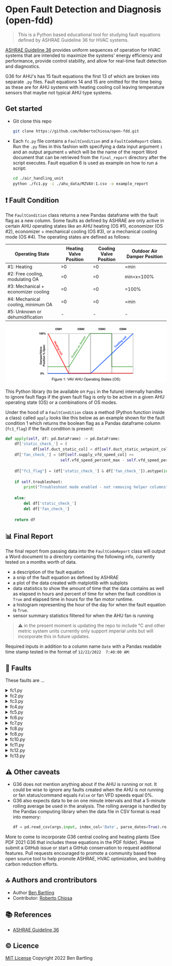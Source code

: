 # Open Fault Detection and Diagnosis (open-fdd)

> This is a Python based educational tool for studying fault equations defined by ASHRAE Guideline 36 for HVAC systems.

[ASHRAE Guideline 36](https://www.techstreet.com/ashrae/standards/guideline-36-2021-high-performance-sequences-of-operation-for-hvac-systems?product_id=2229690)
provides uniform sequences of operation for HVAC systems that are intended to maximize the systems'
energy efficiency and performance, provide control stability, and allow for real-time fault detection and diagnostics.

G36 for AHU's has 15 fault equations the first 13 of which are broken into separate `.py` files. Fault equations 14 and
15
are omitted for the time being as these are for AHU systems with heating cooling coil leaving temperature sensors that
maybe not typical AHU type systems.

## Get started

* Git clone this repo
  ```bash
  git clone https://github.com/RobertoChiosa/open-fdd.git
  ```

* Each `fc.py` file contains a `FaultCondition` and a `FaultCodeReport` class. Run the `.py` files in this fashion with
  specifying a data input argument `i` and
  an output argument `o` which will be the name of the report Word document that can be retrieved from
  the `final_report`
  directory after the script executes. Fault equation 6 is used as example on how to run a script:
  ```bash
  cd ./air_handling_unit
  python ./fc1.py -i ./ahu_data/MZVAV-1.csv -o example_report
  ```

## :exclamation: Fault Condition

The `FaultCondition` class returns a new
Pandas dataframe with the fault flag as a new column. Some faults as defined by ASHRAE are only active in certain AHU
operating states like an AHU heating (OS #1), economizer (OS #2), economizer + mechanical cooling (OS #3), or a
mechanical cooling mode (OS #4). The operating states are defined as follows:

| Operating State                     | Heating Valve Position | Cooling Valve Position | Outdoor Air Damper Position |
|-------------------------------------|------------------------|------------------------|-----------------------------|
| #1: Heating                         | >0                     | =0                     | =min                        |
| #2: Free cooling, modulating OA     | =0                     | =0                     | min<x<100%                  |
| #3: Mechanical + economizer cooling | =0                     | =0                     | =100%                       |
| #4: Mechanical cooling, minimum OA  | =0                     | =0                     | =min                        |
| #5: Unknown or dehumidification     | -                      | -                      | -                           |

![](./air_handling_unit/images/ahu_operating_modes_new.png)

This Python library (to be available on `Pypi` in the future) internally handles to
ignore fault flags if the given fault flag is only to be active in a given AHU operating state (OS) or a combinations of
OS modes.

Under the hood of a `FaultCondition` class a method (Python function inside a class) called `apply` looks like this
below as an example shown for the fault condition 1 which returns the boolean flag as a Pandas dataframe
column (`fc1_flag`) if the fault condition is present:

```python
def apply(self, df: pd.DataFrame) -> pd.DataFrame:
    df['static_check_'] = (
            df[self.duct_static_col] < df[self.duct_static_setpoint_col] - self.duct_static_inches_err_thres)
    df['fan_check_'] = (df[self.supply_vfd_speed_col] >=
                        self.vfd_speed_percent_max - self.vfd_speed_percent_err_thres)

    df["fc1_flag"] = (df['static_check_'] & df['fan_check_']).astype(int)

    if self.troubleshoot:
        print("Troubleshoot mode enabled - not removing helper columns")

    else:
        del df['static_check_']
        del df['fan_check_']

    return df
```

## :bar_chart: Final Report

The final report from passing data into the `FaultCodeReport` class will output a Word document to a directory
containing the following info, currently tested on a months worth of data.

* a description of the fault equation
* a snip of the fault equation as defined by ASHRAE
* a plot of the data created with matplotlib with subplots
* data statistics to show the amount of time that the data contains as well as elapsed in hours and percent of time for
  when the fault condition is `True` and elapsed time in hours for the fan motor runtime.
* a histogram representing the hour of the day for when the fault equation is `True`.
* sensor summary statistics filtered for when the AHU fan is running

> :warning: in the present moment is updating the repo to include °C and other metric system units currently only
> support imperial units but will incorporate this in future updates.

Required inputs in addition to a column name `Date` with a Pandas readable time stamp tested in the format
of `12/22/2022  7:40:00 AM`:

## :hammer: Faults

These faults are ...

<details>
<summary>fc1.py</summary>
Supply fan not meeting duct static setpoint near 100% fan speed. The strings passed into
the `FaultConditionOne` and `FaultCodeOneReport` represent the csv file column names and required inputs for the given
fault code. Applies to OS# 1 through OS# 5.

```shell
from faults import FaultConditionOne
from reports import FaultCodeOneReport

# G36 error thresold params
VFD_SPEED_PERCENT_ERR_THRES = 0.05
VFD_SPEED_PERCENT_MAX = 0.99
DUCT_STATIC_INCHES_ERR_THRES = 0.1

_fc1 = FaultConditionOne(
    VFD_SPEED_PERCENT_ERR_THRES,
    VFD_SPEED_PERCENT_MAX,
    DUCT_STATIC_INCHES_ERR_THRES,
    "duct_static",
    "supply_vfd_speed",
    "duct_static_setpoint",
)
_fc1_report = FaultCodeOneReport(
    VFD_SPEED_PERCENT_ERR_THRES,
    VFD_SPEED_PERCENT_MAX,
    DUCT_STATIC_INCHES_ERR_THRES,
    "duct_static",
    "supply_vfd_speed",
    "duct_static_setpoint",
)

df2 = _fc1.apply(df)
```

</details>

<details>
<summary>fc2.py</summary>
Mixing temp too high. The strings passed into the `FaultConditionTwo` and `FaultCodeTwoReport` represent the
csv file column names and required inputs for the given fault code. Applies to OS# 1 through OS# 5.

```shell
from faults import FaultConditionTwo
from reports import FaultCodeTwoReport

# G36 error threshold params
OUTDOOR_DEGF_ERR_THRES = 5.
MIX_DEGF_ERR_THRES = 5.
RETURN_DEGF_ERR_THRES = 2.

_fc2 = FaultConditionTwo(
    OUTDOOR_DEGF_ERR_THRES,
    MIX_DEGF_ERR_THRES,
    RETURN_DEGF_ERR_THRES,
    "mat",
    "rat",
    "oat",
    "supply_vfd_speed"
)
_fc2_report = FaultCodeTwoReport(
    OUTDOOR_DEGF_ERR_THRES,
    MIX_DEGF_ERR_THRES,
    RETURN_DEGF_ERR_THRES,
    "mat",
    "rat",
    "oat",
    "supply_vfd_speed"
)

# return a whole new dataframe with fault flag as new col
df2 = _fc2.apply(df)
```

</details>

<details>
<summary>fc3.py</summary>
Mixing temp too high. The strings passed into the `FaultConditionTwo` and `FaultCodeTwoReport` represent the
csv file column names and required inputs for the given fault code. Applies to OS# 1 through OS# 5.

```shell
from faults import FaultConditionThree
from reports import FaultCodeThreeReport

# G36 error thresold params
OUTDOOR_DEGF_ERR_THRES = 5.
MIX_DEGF_ERR_THRES = 5.
RETURN_DEGF_ERR_THRES = 2.


_fc3 = FaultConditionThree(
    OUTDOOR_DEGF_ERR_THRES,
    MIX_DEGF_ERR_THRES,
    RETURN_DEGF_ERR_THRES,
    "mat",
    "rat",
    "oat",
    "supply_vfd_speed"
)
_fc3_report = FaultCodeThreeReport(
    OUTDOOR_DEGF_ERR_THRES,
    MIX_DEGF_ERR_THRES,
    RETURN_DEGF_ERR_THRES,
    "mat",
    "rat",
    "oat",
    "supply_vfd_speed"
)

# return a whole new dataframe with fault flag as new col
df2 = _fc3.apply(df)
```

</details>

<details>
<summary>fc4.py</summary>
Control system excesses operating state. The Pandas library computes AHU control system state changes per hour
based on the data that is driving the AHU outputs, like heating/cooling valves and air damper analog commands. The
strings passed into the `FaultConditionFour` and `FaultCodeFourReport` represent the csv file column names and required
inputs for the given fault code. Applies to OS# 1 through OS# 5.

```shell
from faults import FaultConditionFour
from reports import FaultCodeFourReport

# G36 error thresold params
DELTA_OS_MAX = 7

# ADJUST this param for the AHU MIN OA damper stp
AHU_MIN_OA = 20

_fc4 = FaultConditionFour(
    DELTA_OS_MAX,
    AHU_MIN_OA,
    "economizer_sig",
    "heating_sig",
    "cooling_sig",
    "supply_vfd_speed"
)

_fc4_report = FaultCodeFourReport(DELTA_OS_MAX)

# return a whole new dataframe with fault flag as new col
# data is resampled for hourly averages in df2
df2 = _fc4.apply(df)
```

</details>

<details>
<summary>fc5.py</summary>
Suppy air temp too low. The strings passed into the `FaultConditionFive` and `FaultCodeFiveReport` represent
the csv file column names and required inputs for the given fault code. Applies to OS# 1.

```shell
from faults import FaultConditionFive
from reports import FaultCodeFiveReport

# G36 error thresold params
DELTA_T_SUPPLY_FAN = 2.
SUPPLY_DEGF_ERR_THRES = 2.
MIX_DEGF_ERR_THRES = 5.

_fc5 = FaultConditionFive(
    DELTA_T_SUPPLY_FAN,
    SUPPLY_DEGF_ERR_THRES,
    MIX_DEGF_ERR_THRES,
    "sat",
    "mat",
    "htg_vlv",
    "supply_vfd_speed"
)


_fc5_report = FaultCodeFiveReport(
    DELTA_T_SUPPLY_FAN,
    SUPPLY_DEGF_ERR_THRES,
    MIX_DEGF_ERR_THRES,
    "sat",
    "mat",
    "htg_vlv",
    "supply_vfd_speed"
)

# return a whole new dataframe with fault flag as new col
df2 = _fc5.apply(df)
```

</details>

<details>
<summary>fc6.py</summary>
OA fraction too high. The strings passed into the `FaultConditionSix` and `FaultCodeSixReport` represent the
csv file column names and required inputs for the given fault code. Applies to OS# 1 and OS# 4.

```shell
from faults import FaultConditionSix
from reports import FaultCodeSixReport

# G36 error thresold params
OAT_DEGF_ERR_THRES = 5
RAT_DEGF_ERR_THRES = 2
DELTA_TEMP_MIN = 10
AIRFLOW_ERR_THRES = .3

# OA design ventilation setpoint in CFM
AHU_MIN_CFM_STP = 3000

_fc6 = FaultConditionSix(
    AIRFLOW_ERR_THRES,
    AHU_MIN_CFM_DESIGN,
    OAT_DEGF_ERR_THRES,
    RAT_DEGF_ERR_THRES,
    DELTA_TEMP_MIN,
    AHU_MIN_OA_DPR,
    "vav_total_flow",
    "mat",
    "oat",
    "rat",
    "supply_vfd_speed",
    "economizer_sig",
    "heating_sig",
    "cooling_sig"
)

_fc6_report = FaultCodeSixReport(
    "vav_total_flow",
    "mat",
    "oat",
    "rat",
    "supply_vfd_speed"
)

# return a whole new dataframe with fault flag as new col
df2 = _fc6.apply(df)
```

</details>

<details>
<summary>fc7.py</summary>
Supply air temp too low. The strings passed into the `FaultConditionSeven` and `FaultCodeSevenReport` represent
the csv file column names and required inputs for the given fault code. Applies to OS# 1.

```shell
from faults import FaultConditionSeven
from reports import FaultCodeSevenReport

# G36 error thresold params
SAT_DEGF_ERR_THRES = 2

_fc7 = FaultConditionSeven(
    SAT_DEGF_ERR_THRES,
    "sat",
    "satsp",	
    "htg",
    "supply_vfd_speed"
)

_fc7_report = FaultCodeSevenReport(    
    "sat",
    "satsp",	
    "htg",
    "supply_vfd_speed"
)

# return a whole new dataframe with fault flag as new col
df2 = _fc7.apply(df)
```

</details>

<details>
<summary>fc8.py</summary>
Supply and mix air should be approx equal. The strings passed into the `FaultConditionEight`
and `FaultCodeEightReport` represent the csv file column names and required inputs for the given fault code. Applies to
OS# 2.

```shell
from faults import FaultConditionEight
from reports import FaultCodeEightReport

# G36 error thresold params
DELTA_SUPPLY_FAN = 2
MIX_DEGF_ERR_THRES = 5
SUPPLY_DEGF_ERR_THRES = 2

_fc8 = FaultConditionEight(
    DELTA_SUPPLY_FAN,
    MIX_DEGF_ERR_THRES,
    SUPPLY_DEGF_ERR_THRES,
    "mat",
    "sat",
    "economizer_sig",
    "cooling_sig"
)

_fc8_report = FaultCodeEightReport(    
    "mat",
    "sat",
    "supply_vfd_speed",
    "economizer_sig"
)

# return a whole new dataframe with fault flag as new col
df2 = _fc8.apply(df)
```

</details>

<details>
<summary>fc8.py</summary>
Outside air temp too high for free cooling without additional mechanical cooling. The strings passed into
the `FaultConditionNine` and `FaultCodeNineReport` represent the csv file column names and required inputs for the given
fault code. Applies to OS# 2.

```shell
from faults import FaultConditionNine
from reports import FaultCodeNineReport

# G36 error thresold params
DELTA_SUPPLY_FAN = 2
OAT_DEGF_ERR_THRES = 5
SUPPLY_DEGF_ERR_THRES = 2

_fc9 = FaultConditionNine(
    DELTA_SUPPLY_FAN,
    OAT_DEGF_ERR_THRES,
    SUPPLY_DEGF_ERR_THRES,
    "satsp",
    "oat",
    "cooling_sig",
    "economizer_sig",
)

_fc9_report = FaultCodeNineReport(    
    "satsp",
    "oat",
    "supply_vfd_speed",
    "economizer_sig"
)

# return a whole new dataframe with fault flag as new col
df2 = _fc9.apply(df)
```

</details>

<details>
<summary>fc10.py</summary>
Outside and mix air temp should be approx equal. The strings passed into the `FaultConditionTen`
and `FaultCodeTenReport` represent the csv file column names and required inputs for the given fault code. Applies to
OS# 3.

```shell
from faults import FaultConditionTen
from reports import FaultCodeTenReport

# ADJUST this param for the AHU MIN OA damper stp
AHU_MIN_OA = 20

# G36 error thresold params
OAT_DEGF_ERR_THRES = 5
MAT_DEGF_ERR_THRES = 5

_fc10 = FaultConditionTen(
    OAT_DEGF_ERR_THRES,
    MAT_DEGF_ERR_THRES,
    "mat",
    "oat",
    "clg",
    "economizer_sig",
)

_fc10_report = FaultCodeTenReport(    
    "mat",
    "oat",
    "clg",
    "economizer_sig",
    "supply_vfd_speed"
)

# return a whole new dataframe with fault flag as new col
df2 = _fc10.apply(df)
```

</details>

<details>
<summary>fc11.py</summary>
Outside air temp too low for 100% OA cooling. The strings passed into the `FaultConditionEleven`
and `FaultCodeElevenReport` represent the csv file column names and required inputs for the given fault code. Applies to
OS# 3.

```shell
from faults import FaultConditionEleven
from reports import FaultCodeElevenReport

# G36 error thresold params
DELTA_SUPPLY_FAN = 2
OAT_DEGF_ERR_THRES = 5
SUPPLY_DEGF_ERR_THRES = 2

_fc11 = FaultConditionEleven(
    DELTA_SUPPLY_FAN,
    OAT_DEGF_ERR_THRES,
    SUPPLY_DEGF_ERR_THRES,
    "satsp",
    "oat",
    "clg",
    "economizer_sig"
)

_fc11_report = FaultCodeElevenReport(    
    "satsp",
    "oat",
    "clg",
    "economizer_sig",
    "supply_vfd_speed"
)

# return a whole new dataframe with fault flag as new col
df2 = _fc11.apply(df)
```

</details>

<details>
<summary>fc12.py</summary>
Supply air too high; should be less than mix air temp. The strings passed into the `FaultConditionTwelve`
and `FaultCodeTwelveReport` represent the csv file column names and required inputs for the given fault code. Applies to
OS# 3 and OS#4.

```shell
from faults import FaultConditionTwelve
from reports import FaultCodeTwelveReport

# ADJUST this param for the AHU MIN OA damper stp
AHU_MIN_OA = 20

# G36 error thresold params
DELTA_SUPPLY_FAN = 2
MIX_DEGF_ERR_THRES = 5
SUPPLY_DEGF_ERR_THRES = 2

_fc12 = FaultConditionTwelve(
    DELTA_SUPPLY_FAN,
    MIX_DEGF_ERR_THRES,
    SUPPLY_DEGF_ERR_THRES,
    AHU_MIN_OA,
    "sat",
    "mat",
    "clg",
    "economizer_sig"
)

_fc12_report = FaultCodeTwelveReport(    
    "sat",
    "mat",
    "clg",
    "economizer_sig",
    "supply_vfd_speed"
)

# return a whole new dataframe with fault flag as new col
df2 = _fc12.apply(df)
```

</details>

<details>
<summary>fc13.py</summary>
fc13.py - Supply air temp too high in full cooling. The strings passed into the `FaultConditionTwelve`
and `FaultCodeTwelveReport` represent the csv file column names and required inputs for the given fault code. Applies to
OS# 3 and OS#4.

```shell
from faults import FaultConditionThirteen
from reports import FaultCodeThirteenReport

# ADJUST this param for the AHU MIN OA damper stp
AHU_MIN_OA = 20

# G36 error thresold params
SAT_DEGF_ERR_THRES = 2

_fc13 = FaultConditionThirteen(
    SAT_DEGF_ERR_THRES,
    AHU_MIN_OA,
    "sat",
    "satsp",	
    "clg",
    "economizer_sig",
)

_fc13_report = FaultCodeThirteenReport(    
    "sat",
    "satsp",	
    "clg",
    "economizer_sig",
    "supply_vfd_speed"
)

# return a whole new dataframe with fault flag as new col
df2 = _fc13.apply(df)
```

</details>

## :warning: Other caveats

* G36 does not mention anything about if the AHU is running or not. It could be wise to ignore any faults created when
  the AHU is not running or fan status/command equals `False` or fan VFD speeds equal 0%.
* G36 also expects data to be on one minute intervals and that a 5-minute rolling average be used in the analysis. The
  rolling average is handled by the Pandas computing library when the data file in CSV format is read into memory:
  ```python
  df = pd.read_csv(args.input, index_col='Date', parse_dates=True).rolling('5T').mean()
  ```

More to come to incorporate G36 central cooling and heating plants (See PDF 2021 G36 that includes these equations in
the PDF folder). Please submit a GitHub issue or start a GitHub conservation to request additional features. Pull
requests encouraged to promote a community based free open source tool to help promote ASHRAE, HVAC optimization, and
building carbon reduction efforts.

## :top: Authors and crontributors

* Author [Ben Bartling](https://www.linkedin.com/in/ben-bartling-510a0961/)
* Contributor: [Roberto Chiosa](https://www.linkedin.com/in/ben-bartling-510a0961/)

## :books: References

* [ASHRAE Guideline 36](https://www.techstreet.com/ashrae/standards/guideline-36-2021-high-performance-sequences-of-operation-for-hvac-systems?product_id=2229690)

## :copyright: Licence

[MIT License](./LICENSE) Copyright 2022 Ben Bartling